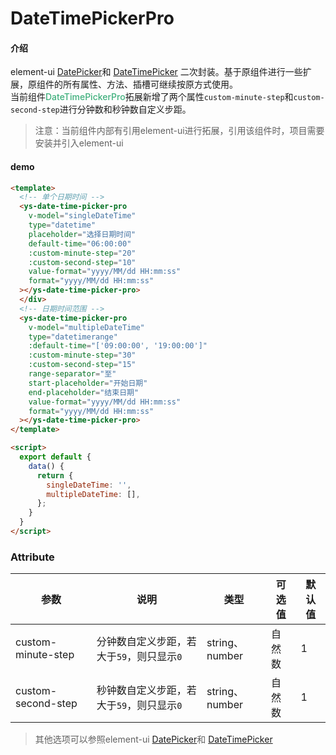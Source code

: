 # DateTimePickerPro

#### 介绍

element-ui [DatePicker](https://element.eleme.cn/#/zh-CN/component/date-picker)和 [DateTimePicker](https://element.eleme.cn/#/zh-CN/component/datetime-picker) 二次封装。基于原组件进行一些扩展，原组件的所有属性、方法、插槽可继续按原方式使用。<br/>
当前组件<span style="color: #3EAF7C;font-weight: 500;">DateTimePickerPro</span>拓展新增了两个属性`custom-minute-step`和`custom-second-step`进行分钟数和秒钟数自定义步距。
> 注意：当前组件内部有引用element-ui进行拓展，引用该组件时，项目需要安装并引入element-ui <br />

#### demo

```html
<template>
  <!-- 单个日期时间 -->
  <ys-date-time-picker-pro
    v-model="singleDateTime"
    type="datetime"
    placeholder="选择日期时间"
    default-time="06:00:00"
    :custom-minute-step="20"
    :custom-second-step="10"
    value-format="yyyy/MM/dd HH:mm:ss"
    format="yyyy/MM/dd HH:mm:ss"
  ></ys-date-time-picker-pro>
  </div>
  <!-- 日期时间范围 -->
  <ys-date-time-picker-pro
    v-model="multipleDateTime"
    type="datetimerange"
    :default-time="['09:00:00', '19:00:00']"
    :custom-minute-step="30"
    :custom-second-step="15"
    range-separator="至"
    start-placeholder="开始日期"
    end-placeholder="结束日期"
    value-format="yyyy/MM/dd HH:mm:ss"
    format="yyyy/MM/dd HH:mm:ss"
  ></ys-date-time-picker-pro>
</template>

<script>
  export default {
    data() {
      return {
        singleDateTime: '',
        multipleDateTime: [],
      };
    }
  }
</script>

```

### Attribute

| 参数          | 说明                                                     | 类型    | 可选值 | 默认值 |
| ------------- | ------------------------------------------------------- | ------- | ------ | ----- |
| custom-minute-step    | 分钟数自定义步距，若大于`59`，则只显示`0`           | string、number  | 自然数     | 1     |
| custom-second-step    | 秒钟数自定义步距，若大于`59`，则只显示`0`           | string、number  | 自然数      | 1     |

>其他选项可以参照element-ui [DatePicker](https://element.eleme.cn/#/zh-CN/component/date-picker)和 [DateTimePicker](https://element.eleme.cn/#/zh-CN/component/datetime-picker)